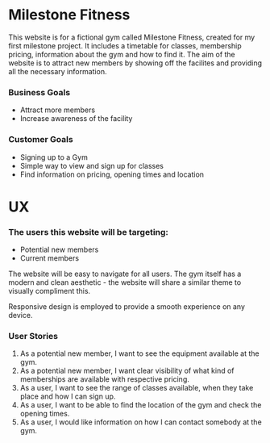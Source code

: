 # Milestone Fitness

This website is for a fictional gym called Milestone Fitness, created for my first milestone project. It includes a timetable for classes, membership pricing, information about the gym and how to find it. The aim of the website is to attract new members by showing off the facilites and providing all the necessary information.

### Business Goals
* Attract more members 
* Increase awareness of the facility

### Customer Goals
* Signing up to a Gym
* Simple way to view and sign up for classes
* Find information on pricing, opening times and location

# UX

### The users this website will be targeting:
* Potential new members
* Current members

The website will be easy to navigate for all users. The gym itself has a modern and clean aesthetic - the website will share a similar theme to visually compliment this. 

Responsive design is employed to provide a smooth experience on any device.

### User Stories
1. As a potential new member, I want to see the equipment available at the gym.
2. As a potential new member, I want clear visibility of what kind of memberships are available with respective pricing.
3. As a user, I want to see the range of classes available, when they take place and how I can sign up.
4. As a user, I want to be able to find the location of the gym and check the opening times.
5. As a user, I would like information on how I can contact somebody at the gym.